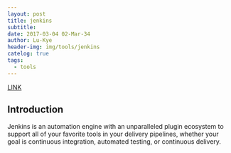 ```yaml
---
layout: post
title: jenkins
subtitle: 
date: 2017-03-04 02-Mar-34
author: Lu-Kye
header-img: img/tools/jenkins
catelog: true
tags: 
  - tools
---
```

[LINK](https://jenkins.io/)

## Introduction
Jenkins is an automation engine with an unparalleled plugin ecosystem to support all of your favorite tools in your delivery pipelines, whether your goal is continuous integration, automated testing, or continuous delivery.
